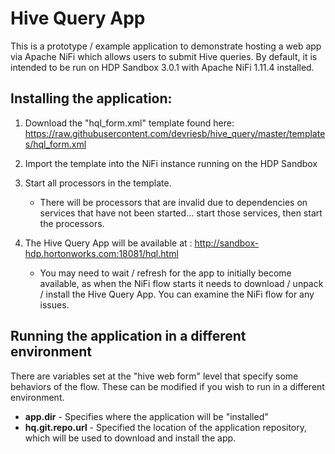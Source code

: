 # Hive Query App

This is a prototype / example application to demonstrate hosting a web app via Apache NiFi which allows users to submit Hive queries.  By default, it is intended to be run on HDP Sandbox 3.0.1 with Apache NiFi 1.11.4 installed.

## Installing the application:

  1. Download the "hql_form.xml" template found here: https://raw.githubusercontent.com/devriesb/hive_query/master/templates/hql_form.xml

  2. Import the template into the NiFi instance running on the HDP Sandbox


  3.  Start all processors in the template.  
      - There will be processors that are invalid due to dependencies on services that have not been started... start those services, then start the processors.


  4. The Hive Query App will be available at : http://sandbox-hdp.hortonworks.com:18081/hql.html

       - You may need to wait / refresh for the app to initially become available, as when the NiFi flow starts it needs to download / unpack / install the Hive Query App.  You can examine the NiFi flow for any issues.

## Running the application in a different environment

There are variables set at the "hive web form" level that specify some behaviors of the flow.  These can be modified if you wish to run in a different environment.

- **app.dir** - Specifies where the application will be "installed"
- **hq.git.repo.url** - Specified the location of the application repository, which will be used to download and install the app.
